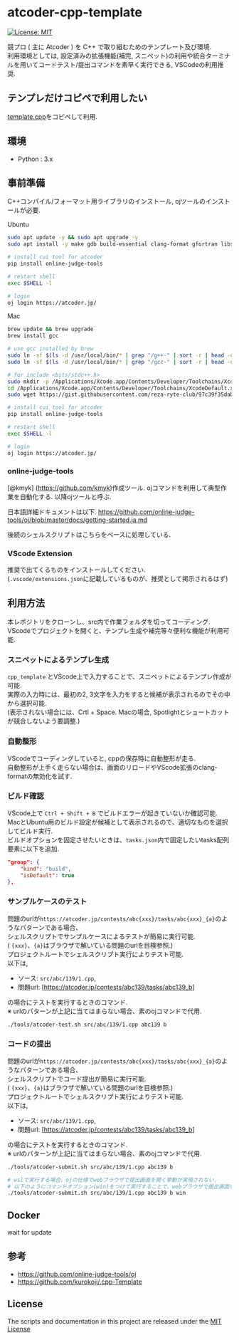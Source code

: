 # atcoder-cpp-template

[![License: MIT](https://img.shields.io/badge/License-MIT-yellow.svg)](https://opensource.org/licenses/MIT)

競プロ ( 主に Atcoder ) を C++ で取り組むためのテンプレート及び環境.  
利用環境としては, 設定済みの拡張機能(補完, スニペット)の利用や統合ターミナルを用いてコードテスト/提出コマンドを素早く実行できる, VSCodeの利用推奨.

## テンプレだけコピペで利用したい

[template.cpp](template.cpp)をコピペして利用.

## 環境

- Python : 3.x

## 事前準備

C++コンパイル/フォーマット用ライブラリのインストール, ojツールのインストールが必要.

Ubuntu

``` bash
sudo apt update -y && sudo apt upgrade -y
sudo apt install -y make gdb build-essential clang-format gfortran libssl-dev zlib1g-dev libbz2-dev libreadline-dev libsqlite3-dev

# install cui tool for atcoder
pip install online-judge-tools

# restart shell
exec $SHELL -l

# login
oj login https://atcoder.jp/
```

Mac

``` bash
brew update && brew upgrade
brew install gcc

# use gcc installed by brew
sudo ln -sf $(ls -d /usr/local/bin/* | grep "/g++-" | sort -r | head -n1) /usr/local/bin/g++
sudo ln -sf $(ls -d /usr/local/bin/* | grep "/gcc-" | sort -r | head -n1) /usr/local/bin/gcc

# for include <bits/stdc++.h>  
sudo mkdir -p /Applications/Xcode.app/Contents/Developer/Toolchains/XcodeDefault.xctoolchain/usr/include/c++/v1/bits
cd /Applications/Xcode.app/Contents/Developer/Toolchains/XcodeDefault.xctoolchain/usr/include/c++/v1/bits
sudo wget https://gist.githubusercontent.com/reza-ryte-club/97c39f35dab0c45a5d924dd9e50c445f/raw/47ecad34033f986b0972cdbf4636e22f838a1313/stdc++.h stdc++.h

# install cui tool for atcoder
pip install online-judge-tools

# restart shell
exec $SHELL -l

# login
oj login https://atcoder.jp/
```

### online-judge-tools

[@kmyk] (https://github.com/kmyk)作成ツール.
ojコマンドを利用して典型作業を自動化する.
以降ojツールと呼ぶ.

日本語詳細ドキュメントは以下.
<https://github.com/online-judge-tools/oj/blob/master/docs/getting-started.ja.md>

後続のシェルスクリプトはこちらをベースに処理している.

### VScode Extension
推奨で出てくるものをインストールしてください.  
(`.vscode/extensions.json`に記載しているものが、推奨として掲示されるはず)

## 利用方法

本レポジトリをクローンし、src内で作業フォルダを切ってコーディング.  
VScodeでプロジェクトを開くと、テンプレ生成や補完等々便利な機能が利用可能.

### スニペットによるテンプレ生成

`cpp_template` とVScode上で入力することで、スニペットによるテンプレ作成が可能.  
実際の入力時には、最初の2, 3文字を入力をすると候補が表示されるのでその中から選択可能.  
(表示されない場合には、Crtl + Space. Macの場合, Spotlightとショートカットが競合しないよう要調整.)

### 自動整形

VScodeでコーディングしていると, cppの保存時に自動整形が走る.  
自動整形が上手く走らない場合は、画面のリロードやVScode拡張のclang-formatの無効化を試す.

### ビルド確認

VScode上で `Ctrl + Shift + B` でビルドエラーが起きていないか確認可能.  
MacとUbuntu用のビルド設定が候補として表示されるので、適切なものを選択してビルド実行.  
ビルドオプションを固定させたいときは、`tasks.json`内で固定したいtasks配列要素に以下を追加.

``` json
"group": {
    "kind": "build",
    "isDefault": true
},
```

### サンプルケースのテスト

問題のurlが`https://atcoder.jp/contests/abc{xxx}/tasks/abc{xxx}_{a}`のようなパターンである場合、  
シェルスクリプトでサンプルケースによるテストが簡易に実行可能.  
( `{xxx}`、`{a}`はブラウザで解いている問題のurlを目検参照.)  
プロジェクトルートでシェルスクリプト実行によりテスト可能.  
以下は,

- ソース: `src/abc/139/1.cpp`,  
- 問題url: [<https://atcoder.jp/contests/abc139/tasks/abc139_b>]  

の場合にテストを実行するときのコマンド.  
※ urlのパターンが上記に当てはまらない場合、素のojコマンドで代用.

``` bash
./tools/atcoder-test.sh src/abc/139/1.cpp abc139 b
```

### コードの提出

問題のurlが`https://atcoder.jp/contests/abc{xxx}/tasks/abc{xxx}_{a}`のようなパターンである場合、  
シェルスクリプトでコード提出が簡易に実行可能.  
( `{xxx}`、`{a}`はブラウザで解いている問題のurlを目検参照.)  
プロジェクトルートでシェルスクリプト実行によりテスト可能.  
以下は,

- ソース: `src/abc/139/1.cpp`,  
- 問題url: [<https://atcoder.jp/contests/abc139/tasks/abc139_b>]  

の場合にテストを実行するときのコマンド.  
※ urlのパターンが上記に当てはまらない場合、素のojコマンドで代用.

``` bash
./tools/atcoder-submit.sh src/abc/139/1.cpp abc139 b

# wslで実行する場合、ojの仕様でwebブラウザで提出画面を開く挙動が実現されない.
# 以下のようにコマンドオプション(win)をつけて実行することで、webブラウザで提出画面を開くようにできる.
./tools/atcoder-submit.sh src/abc/139/1.cpp abc139 b win

```

## Docker

wait for update

## 参考

- <https://github.com/online-judge-tools/oj>
- <https://github.com/kurokoji/.cpp-Template>

## License

The scripts and documentation in this project are released under the [MIT License](LICENSE)
